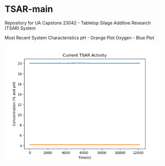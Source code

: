 # TSAR-main
Repository for UA Capstone 23042 - Tabletop Silage Additive Research (TSAR) System


Most Recent System Characteristics
pH     - Orange Plot
Oxygen - Blue Plot



![Silage Characteristics Graph](graph.png)
